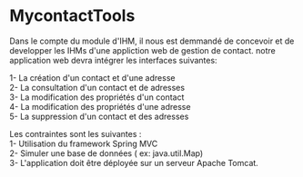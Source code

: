 MycontactTools
==============

Dans le compte du module d'IHM, il nous est demmandé de concevoir et de developper les IHMs d'une appliction web de gestion de contact.
notre application web devra intégrer les interfaces suivantes:

1- La création d'un contact et d'une adresse                                                                         
2- La consultation d'un contact et de  adresses                                                          
3- La modification des propriétés  d'un contact                                                    
4- La modification des propriétés d'une adresse                                                          
5- La suppression d'un contact et des adresses                                                

Les contraintes sont les suivantes :                                                            
1- Utilisation du framework Spring MVC                                         
2- Simuler une base de données ( ex: java.util.Map)                                                      
3- L'application doit être déployée sur un serveur Apache Tomcat.
